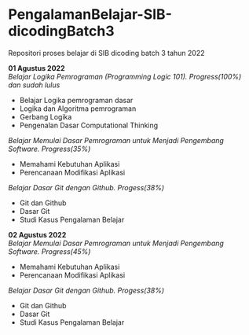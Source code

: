 # PengalamanBelajar-SIB-dicodingBatch3
Repositori proses belajar di SIB dicoding batch 3 tahun 2022

**01 Agustus 2022**  
*Belajar Logika Pemrograman (Programming Logic 101). Progress(100%) dan sudah lulus*
* Belajar Logika pemrograman dasar
* Logika dan Algoritma pemrograman
* Gerbang Logika
* Pengenalan Dasar Computational Thinking

*Belajar Memulai Dasar Pemrograman untuk Menjadi Pengembang Software. Progress(35%)*
* Memahami Kebutuhan Aplikasi
* Perencanaan Modifikasi Aplikasi

*Belajar Dasar Git dengan Github. Progess(38%)*
* Git dan Github
* Dasar Git
* Studi Kasus Pengalaman Belajar

**02 Agustus 2022**  
*Belajar Memulai Dasar Pemrograman untuk Menjadi Pengembang Software. Progress(45%)*
* Memahami Kebutuhan Aplikasi
* Perencanaan Modifikasi Aplikasi

*Belajar Dasar Git dengan Github. Progess(38%)*
* Git dan Github
* Dasar Git
* Studi Kasus Pengalaman Belajar

